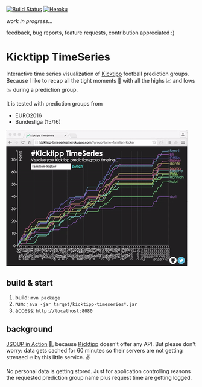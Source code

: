 [![Build Status](https://circleci.com/gh/teeschke/kicktipp-timeseries.svg?style=shield&circle-token=d396db2639eb5dae9ecdfdef8f0c3ef0c46f3d64)](https://circleci.com/gh/teeschke/kicktipp-timeseries/) [![Heroku](https://heroku-badge.herokuapp.com/?app=kicktipp-timeseries&root=health&style=flat)](https://kicktipp-timeseries.herokuapp.com/)

_work in progress..._

feedback, bug reports, feature requests, contribution appreciated :)

# Kicktipp TimeSeries

Interactive time series visualization of [Kicktipp](http://kicktipp.com/) football prediction groups. Because I like to recap all the tight moments :grimacing: with all the highs :chart_with_upwards_trend: and lows :chart_with_downwards_trend: during a prediction group.

It is tested with prediction groups from

* EURO2016
* Bundesliga (15/16)   

![Sample animation](src/main/resources/public/img/animation.gif "Sample animation")

## build & start

1. build: `mvn package`
2. run: `java -jar target/kicktipp-timeseries*.jar`
3. access: `http://localhost:8080`

## background

[JSOUP in Action](https://jsoup.org/) :tada:, because [Kicktipp](http://kicktipp.com/) doesn't offer any API. But please don't worry: data gets cached for 60 minutes so their servers are not getting stressed :fire: by this little service. :v:

No personal data is getting stored. Just for application controlling reasons the requested prediction group name plus request time are getting logged.
